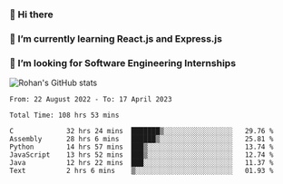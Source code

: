 ### 👋 Hi there 

<!--
**rohznmdev/rohznmdev** is a ✨ _special_ ✨ repository because its `README.md` (this file) appears on your GitHub profile.

Here are some ideas to get you started:

- 🔭 I’m currently working on ...
- 🌱 I’m currently learning Ruby and Ruby on Rails
- 👯 I’m looking to collaborate on ...
- 🤔 I’m looking for help with ...
- 💬 Ask me about ...
- 📫 How to reach me: ...
- 😄 Pronouns: ...
- ⚡ Fun fact: ...
-->
### 🌱 I’m currently learning React.js and Express.js
### 🤔 I’m looking for Software Engineering Internships
![Rohan's GitHub stats](https://github-readme-stats.vercel.app/api?username=rohznmdev&theme=dark&show_icons=true)

<!--START_SECTION:waka-->

```text
From: 22 August 2022 - To: 17 April 2023

Total Time: 108 hrs 53 mins

C             32 hrs 24 mins  ███████▒░░░░░░░░░░░░░░░░░   29.76 %
Assembly      28 hrs 6 mins   ██████▒░░░░░░░░░░░░░░░░░░   25.81 %
Python        14 hrs 57 mins  ███▒░░░░░░░░░░░░░░░░░░░░░   13.74 %
JavaScript    13 hrs 52 mins  ███▒░░░░░░░░░░░░░░░░░░░░░   12.74 %
Java          12 hrs 22 mins  ███░░░░░░░░░░░░░░░░░░░░░░   11.37 %
Text          2 hrs 6 mins    ▒░░░░░░░░░░░░░░░░░░░░░░░░   01.93 %
```

<!--END_SECTION:waka-->
